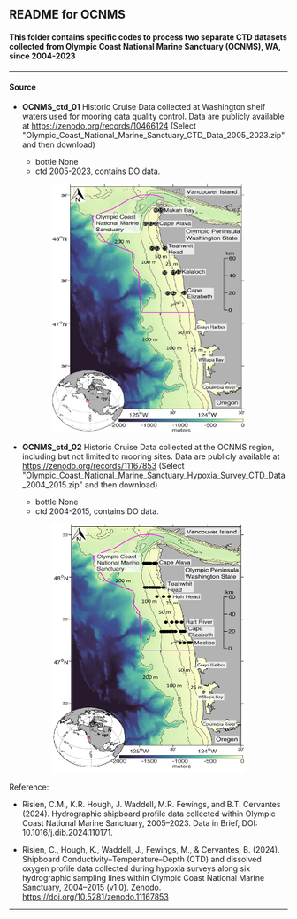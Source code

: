## README for OCNMS

#### This folder contains specific codes to process two separate CTD datasets collected from Olympic Coast National Marine Sanctuary (OCNMS), WA, since 2004-2023 
---

#### Source
- **OCNMS_ctd_01** Historic Cruise Data collected at Washington shelf waters used for mooring data quality control. Data are publicly available at https://zenodo.org/records/10466124 (Select "Olympic_Coast_National_Marine_Sanctuary_CTD_Data_2005_2023.zip" and then download)
  
  - bottle None
  - ctd 2005-2023, contains DO data.
 
<p align="center">
<img src="https://github.com/Zhu-Yifan/LO_user/blob/master/obs/OCNMS/plot/OCNMS_mooring_map.jpg" alt="Figure 1. OCNMS, showing mooring sites" width="350" height="450">

- **OCNMS_ctd_02** Historic Cruise Data collected at the OCNMS region, including but not limited to mooring sites. Data are publicly available at https://zenodo.org/records/11167853 (Select "Olympic_Coast_National_Marine_Sanctuary_Hypoxia_Survey_CTD_Data_2004_2015.zip" and then download)

  - bottle None
  - ctd 2004-2015, contains DO data.


<p align="center">
<img src="https://github.com/Zhu-Yifan/LO_user/blob/master/obs/OCNMS/plot/map-ctd02.png" alt="Figure 2. OCNMS, showing cruise sampling stations" width="350" height="450">  

</p>

Reference:

- Risien, C.M., K.R. Hough, J. Waddell, M.R. Fewings, and B.T. Cervantes (2024). Hydrographic shipboard profile data collected within Olympic Coast National Marine Sanctuary, 2005–2023. Data in Brief, DOI: 10.1016/j.dib.2024.110171.

- Risien, C., Hough, K., Waddell, J., Fewings, M., & Cervantes, B. (2024). Shipboard Conductivity–Temperature–Depth (CTD) and dissolved oxygen profile data collected during hypoxia surveys along six hydrographic sampling lines within Olympic Coast National Marine Sanctuary, 2004–2015 (v1.0). Zenodo. https://doi.org/10.5281/zenodo.11167853

---

